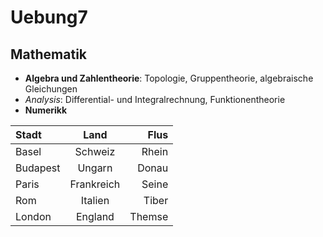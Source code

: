 Uebung7
=======
## Mathematik
* **Algebra und Zahlentheorie**: Topologie, Gruppentheorie, algebraische Gleichungen
* *Analysis*: Differential- und Integralrechnung, Funktionentheorie
* **Numerikk**

| Stadt | Land | Flus |
|:------|:----:|--------: |
|Basel  | Schweiz | Rhein |
|Budapest   | Ungarn | Donau |
|Paris   | Frankreich | Seine |
|Rom   | Italien | Tiber |
|London   | England | Themse |


